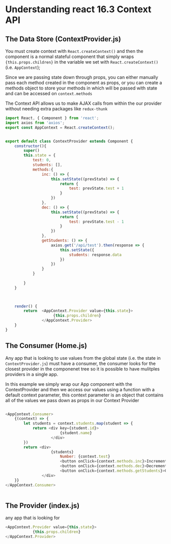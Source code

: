 # Understanding react 16.3 Context API

## The Data Store (ContextProvider.js)

You must create context with `React.createContext()` and then the component is a normal stateful component that simply wraps `{this.props.children}` in the variable we set with `React.createContext()` (i.e. `AppContext`);

Since we are passing state down through props, you can either manually pass each method created in the component as props, or you can create a methods object to store your methods in which will be passed with state and can be accessed on `context.methods`

The Context API allows us to make AJAX calls from within the our provider without needing extra packages like `redux-thunk`

```js
import React, { Component } from 'react';
import axios from 'axios';
export const AppContext = React.createContext();


export default class ContextProvider extends Component {
    constructor(){
        super()
        this.state = {
            test: 0,
            students: [],
            methods:{
                inc: () => {
                    this.setState((prevState) => {
                        return {
                            test: prevState.test + 1
                        }
                    })
                },
                dec: () => {
                    this.setState((prevState) => {
                        return {
                            test: prevState.test - 1
                        }
                    })
                },
                getStudents: () => {
                    axios.get('/api/test').then(response => {
                        this.setState({
                            students: response.data
                        })
                    })
                }
            }
            
        }
    }

 

    render() {
        return  <AppContext.Provider value={this.state}>
                     {this.props.children}
                </AppContext.Provider>
    }
}
```

## The Consumer (Home.js)

Any app that is looking to use values from the global state (i.e. the state in `ContextProvider.js`) must have a consumer, the consumer looks for the closest provider in the componenet tree so it is possible to have mulitples providers in a single app.

In this example we simply wrap our App component with the ContextProvider and then we access our values using a function with a default context parameter, this context parameter is an object that contains all of the values we pass down as props in our Context Provider

```js

<AppContext.Consumer>
    {(context) => {
        let students = context.students.map(student => {
            return <div key={student.id}>
                        {student.name}
                    </div>
        })
        return <div>
                    {students}
                        Number: {context.test}
                        <button onClick={context.methods.inc}>Increment</button>
                        <button onClick={context.methods.dec}>Decrement</button>
                        <button onClick={context.methods.getStudents}>Get Students</button>
                </div>
    }}
</AppContext.Consumer>
    

```

## The Provider (index.js)

any app that is looking for 

```js
<AppContext.Provider value={this.state}>
            {this.props.children}
</AppContext.Provider>
```
